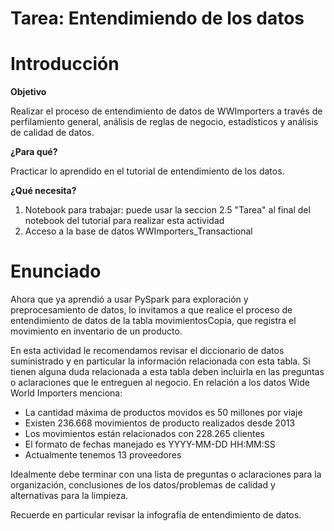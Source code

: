 # Tarea: Entendimiendo de los datos

# Introducción

**Objetivo**

Realizar el proceso de entendimiento de datos de WWImporters a través de perfilamiento general, análisis de reglas de negocio, estadísticos y análisis de calidad de datos.

**¿Para qué?**

Practicar lo aprendido en el tutorial de entendimiento de los datos.

**¿Qué necesita?**

1. Notebook para trabajar: puede usar la seccion 2.5 "Tarea" al final del notebook del tutorial para realizar esta actividad
2. Acceso a la base de datos WWImporters_Transactional

# Enunciado

Ahora que ya aprendió a usar PySpark para exploración y preprocesamiento de datos, lo invitamos a que realice el proceso de entendimiento de datos de la tabla movimientosCopia, que registra el movimiento en inventario de un producto. 

En esta actividad le recomendamos revisar el diccionario de datos suministrado y en particular la información relacionada con esta tabla. Si tienen alguna duda relacionada a esta tabla deben incluirla en las preguntas o aclaraciones que le entreguen al negocio. En relación a los datos Wide World Importers menciona:

- La cantidad máxima de productos movidos es 50 millones por viaje
- Existen 236.668 movimientos de producto realizados desde 2013
- Los movimientos están relacionados con 228.265 clientes
- El formato de fechas manejado es YYYY-MM-DD HH:MM:SS
- Actualmente tenemos 13 proveedores 

Idealmente debe terminar con una lista de preguntas o aclaraciones para la organización, conclusiones de los datos/problemas de calidad y alternativas para la limpieza.

Recuerde en particular revisar la infografía de entendimiento de datos.
